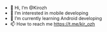 - 👋 Hi, I’m @Kirozh
- 👀 I’m interested in mobile developing
- 🌱 I’m currently learning Android developing
- 📫 How to reach me https://t.me/kir_ozh

